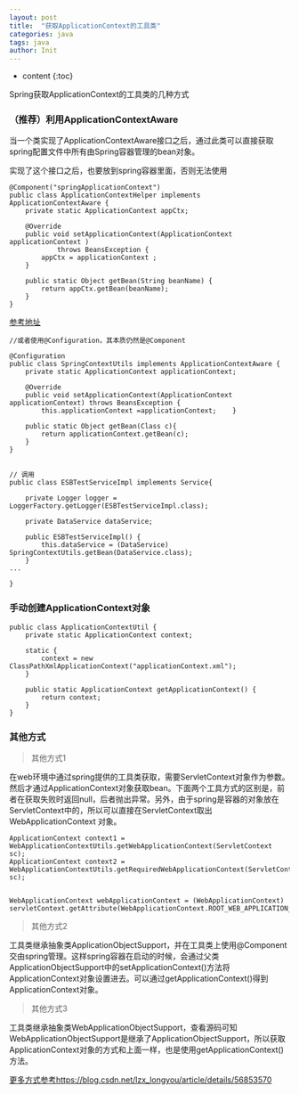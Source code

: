```yaml
---
layout: post
title:  "获取ApplicationContext的工具类"
categories: java
tags: java
author: Init
---
```


* content
{:toc}

Spring获取ApplicationContext的工具类的几种方式





### （推荐）利用ApplicationContextAware

当一个类实现了ApplicationContextAware接口之后，通过此类可以直接获取spring配置文件中所有由Spring容器管理的bean对象。 

实现了这个接口之后，也要放到spring容器里面，否则无法使用

```
@Component("springApplicationContext")  
public class ApplicationContextHelper implements ApplicationContextAware {  
    private static ApplicationContext appCtx;  
  
    @Override  
    public void setApplicationContext(ApplicationContext applicationContext )  
            throws BeansException {  
        appCtx = applicationContext ;  
    }  
  
    public static Object getBean(String beanName) {  
        return appCtx.getBean(beanName);  
    }  
}  

```

[参考地址](http://hwei199.iteye.com/blog/2262049)

```
//或者使用@Configuration，其本质仍然是@Component

@Configuration
public class SpringContextUtils implements ApplicationContextAware {
    private static ApplicationContext applicationContext;

    @Override
    public void setApplicationContext(ApplicationContext applicationContext) throws BeansException {
        this.applicationContext =applicationContext;    }

    public static Object getBean(Class c){
        return applicationContext.getBean(c);
    }
}


```

```
// 调用
public class ESBTestServiceImpl implements Service{

    private Logger logger = LoggerFactory.getLogger(ESBTestServiceImpl.class);

    private DataService dataService;

    public ESBTestServiceImpl() {
        this.dataService = (DataService) SpringContextUtils.getBean(DataService.class);
    }
...
    
}
```

### 手动创建ApplicationContext对象

```
public class ApplicationContextUtil {
    private static ApplicationContext context;
 
    static {
        context = new ClassPathXmlApplicationContext("applicationContext.xml");
    }
 
    public static ApplicationContext getApplicationContext() {
        return context;
    }
}

```

### 其他方式

> 其他方式1

在web环境中通过spring提供的工具类获取，需要ServletContext对象作为参数。然后才通过ApplicationContext对象获取bean。下面两个工具方式的区别是，前者在获取失败时返回null，后者抛出异常。另外，由于spring是容器的对象放在ServletContext中的，所以可以直接在ServletContext取出 WebApplicationContext 对象。

```
ApplicationContext context1 = WebApplicationContextUtils.getWebApplicationContext(ServletContext sc);
ApplicationContext context2 = WebApplicationContextUtils.getRequiredWebApplicationContext(ServletContext sc);


WebApplicationContext webApplicationContext = (WebApplicationContext) servletContext.getAttribute(WebApplicationContext.ROOT_WEB_APPLICATION_CONTEXT_ATTRIBUTE);
```

> 其他方式2

工具类继承抽象类ApplicationObjectSupport，并在工具类上使用@Component交由spring管理。这样spring容器在启动的时候，会通过父类ApplicationObjectSupport中的setApplicationContext()方法将ApplicationContext对象设置进去。可以通过getApplicationContext()得到ApplicationContext对象。

> 其他方式3

工具类继承抽象类WebApplicationObjectSupport，查看源码可知WebApplicationObjectSupport是继承了ApplicationObjectSupport，所以获取ApplicationContext对象的方式和上面一样，也是使用getApplicationContext()方法。


[更多方式参考https://blog.csdn.net/lzx_longyou/article/details/56853570](https://blog.csdn.net/lzx_longyou/article/details/56853570)
